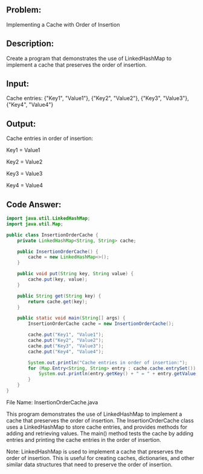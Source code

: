 ## Problem: 
Implementing a Cache with Order of Insertion

## Description: 
Create a program that demonstrates the use of LinkedHashMap to implement a cache that preserves the order of insertion.

## Input:

Cache entries: {"Key1", "Value1"}, {"Key2", "Value2"}, {"Key3", "Value3"}, {"Key4", "Value4"}

## Output:

Cache entries in order of insertion:

Key1 = Value1

Key2 = Value2

Key3 = Value3

Key4 = Value4

## Code Answer:
```Java
import java.util.LinkedHashMap;
import java.util.Map;

public class InsertionOrderCache {
    private LinkedHashMap<String, String> cache;

    public InsertionOrderCache() {
        cache = new LinkedHashMap<>();
    }

    public void put(String key, String value) {
        cache.put(key, value);
    }

    public String get(String key) {
        return cache.get(key);
    }

    public static void main(String[] args) {
        InsertionOrderCache cache = new InsertionOrderCache();

        cache.put("Key1", "Value1");
        cache.put("Key2", "Value2");
        cache.put("Key3", "Value3");
        cache.put("Key4", "Value4");

        System.out.println("Cache entries in order of insertion:");
        for (Map.Entry<String, String> entry : cache.cache.entrySet()) {
            System.out.println(entry.getKey() + " = " + entry.getValue());
        }
    }
}
```

File Name: InsertionOrderCache.java

This program demonstrates the use of LinkedHashMap to implement a cache that preserves the order of insertion. The InsertionOrderCache class uses a LinkedHashMap to store cache entries, and provides methods for adding and retrieving values. The main() method tests the cache by adding entries and printing the cache entries in the order of insertion.

Note: LinkedHashMap is used to implement a cache that preserves the order of insertion. This is useful for creating caches, dictionaries, and other similar data structures that need to preserve the order of insertion.